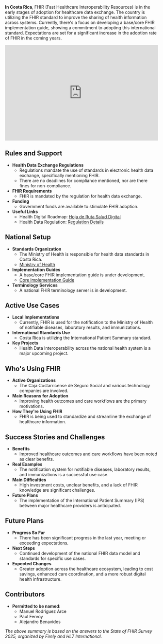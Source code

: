 **In Costa Rica**, FHIR (Fast Healthcare Interoperability Resources) is in the early stages of adoption for healthcare data exchange. The country is utilizing the FHIR standard to improve the sharing of health information across systems. Currently, there's a focus on developing a base/core FHIR implementation guide, showing a commitment to adopting this international standard. Expectations are set for a significant increase in the adoption rate of FHIR in the coming years.

<iframe width="100%" height="315" src="https://www.youtube.com/embed/byyUaJew8jo?si=yAznWUZbNCRgzxum" title="YouTube video player" frameborder="0" allow="accelerometer; autoplay; clipboard-write; encrypted-media; gyroscope; picture-in-picture; web-share" referrerpolicy="strict-origin-when-cross-origin" allowfullscreen></iframe>

## Rules and Support
- **Health Data Exchange Regulations**
  - Regulations mandate the use of standards in electronic health data exchange, specifically mentioning FHIR.
  - There are no deadlines for compliance mentioned, nor are there fines for non-compliance.
- **FHIR Requirements**
  - FHIR is mandated by the regulation for health data exchange.
- **Funding**
  - Government funds are available to stimulate FHIR adoption.
- **Useful Links**
  - Health Digital Roadmap: [Hoja de Ruta Salud Digital](https://www.ministeriodesalud.go.cr/index.php/biblioteca-de-archivos-left/documentos-ministerio-de-salud/ministerio-de-salud/salud-digital/hoja-de-ruta-salud-digital)
  - Health Data Regulation: [Regulation Details](http://www.pgrweb.go.cr/scij/Busqueda/Normativa/Normas/nrm_texto_completo.aspx?param1=NRTC&nValor1=1&nValor2=70975&nValor3=85989&strTipM=TC)

## National Setup
- **Standards Organization**
  - The Ministry of Health is responsible for health data standards in Costa Rica.
  - [Ministry of Health](https://www.ministeriodesalud.go.cr/)
- **Implementation Guides**
  - A base/core FHIR implementation guide is under development.
  - [Core Implementation Guide](https://www.ministeriodesalud.go.cr/fhir/core/)
- **Terminology Services**
  - A national FHIR terminology server is in development.

## Active Use Cases
- **Local Implementations**
  - Currently, FHIR is used for the notification to the Ministry of Health of notifiable diseases, laboratory results, and immunizations.
- **International Standards Use**
  - Costa Rica is utilizing the International Patient Summary standard.
- **Key Projects**
  - Health Data Interoperability across the national health system is a major upcoming project.

## Who's Using FHIR
- **Active Organizations**
  - The Caja Costarricense de Seguro Social and various technology companies are involved.
- **Main Reasons for Adoption**
  - Improving health outcomes and care workflows are the primary motivations.
- **How They're Using FHIR**
  - FHIR is being used to standardize and streamline the exchange of healthcare information.

## Success Stories and Challenges
- **Benefits**
  - Improved healthcare outcomes and care workflows have been noted as clear benefits.
- **Real Examples**
  - The notification system for notifiable diseases, laboratory results, and immunizations is a successful use case.
- **Main Difficulties**
  - High investment costs, unclear benefits, and a lack of FHIR knowledge are significant challenges.
- **Future Plans**
  - The implementation of the International Patient Summary (IPS) between major healthcare providers is anticipated.

## Future Plans
- **Progress So Far**
  - There has been significant progress in the last year, meeting or exceeding expectations.
- **Next Steps**
  - Continued development of the national FHIR data model and standards for specific use cases.
- **Expected Changes**
  - Greater adoption across the healthcare ecosystem, leading to cost savings, enhanced care coordination, and a more robust digital health infrastructure.

## Contributors
- **Permitted to be named:**
  - Manuel Rodríguez Arce
  - Paul Fervoy
  - Alejandro Benavides

*The above summary is based on the answers to the State of FHIR Survey 2025, organized by Firely and HL7 International.*